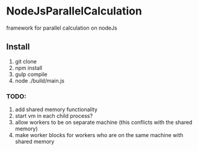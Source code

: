 # NodeJsParallelCalculation
framework for parallel calculation on nodeJs
## Install
1. git clone
2. npm install
3. gulp compile
4. node ./build/main.js
### TODO:
1. add shared memory functionality
2. start vm in each child process?
3. allow workers to be on separate machine (this conflicts with the shared memory)
4. make worker blocks for workers who are on the same machine with shared memory
